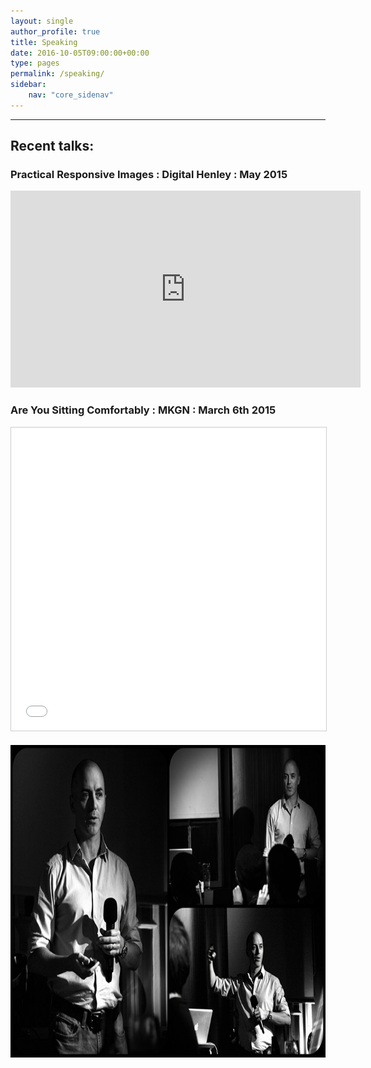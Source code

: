 ```yaml
---
layout: single
author_profile: true
title: Speaking
date: 2016-10-05T09:00:00+00:00
type: pages
permalink: /speaking/
sidebar:
    nav: "core_sidenav"
---
```

* * *

## Recent talks:

<div>
	<h3>Practical Responsive Images : Digital Henley : May 2015</h3>
	<p>
    <iframe width="560" height="315" src="https://www.youtube.com/embed/y-G0dmZWTpY" frameborder="0" allowfullscreen>
    </iframe>
  </p>
</div>


<div>
	<h3>Are You Sitting Comfortably : MKGN : March 6th 2015</h3>
	<p>
    <iframe style="border: 1px solid #CCC; border-width: 1px; margin-bottom: 5px; max-width: 100%;" src="//www.slideshare.net/slideshow/embed_code/45556253" width="700" height="485" frameborder="0" marginwidth="0" marginheight="0" scrolling="no" allowfullscreen="allowfullscreen">
    </iframe>
  </p>
</div>

<div>
	<img src="/images/secwed-700x500.jpg" width="700" height="500" class=" wp-image-2420" alt="Photo: Ben Lumley https://www.facebook.com/whatnotphoto" />			
</div>
